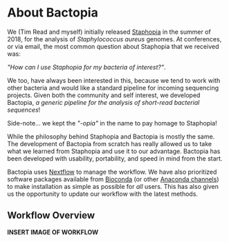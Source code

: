 # About Bactopia
We (Tim Read and myself) initially released [Staphopia](https://staphopia.emory.edu/) in the summer 
of 2018, for the analysis of *Staphylococcus aureus* genomes. At conferences,
or via email, the most common question about Staphopia that we received was:

*"How can I use Staphopia for my bacteria of interest?"*.

We too, have always been interested in this, because we tend to work with other bacteria and would like a standard pipeline for incoming sequencing projects. Given both the community and self interest, we developed Bactopia, *a generic pipeline for the analysis of short-read bacterial sequences*! 

Side-note... we kept the *"-opia"* in the name to pay homage to Staphopia!

While the philosophy behind Staphopia and Bactopia is mostly the same. The
development of Bactopia from scratch has really allowed us to take what we
learned from Staphopia and use it to our advantage. Bactopia has been developed
with usability, portability, and speed in mind from the start.

Bactopia uses [Nextflow](https://www.nextflow.io/) to manage the workflow. We
have also prioritized software packages available from
[Bioconda](https://bioconda.github.io/) (or other
[Anaconda channels](https://anaconda.org/)) to make installation
as simple as possible for *all* users. This has also given us the opportunity to update our workflow with the latest methods.

## Workflow Overview

**INSERT IMAGE OF WORKFLOW**


